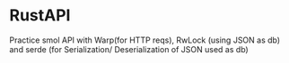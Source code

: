# RustAPI
Practice smol API with Warp(for HTTP reqs), RwLock (using JSON as db) and serde (for Serialization/ Deserialization of JSON used as db)
